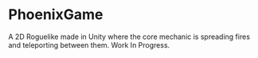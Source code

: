 # PhoenixGame
 A 2D Roguelike made in Unity where the core mechanic is spreading fires and teleporting between them. Work In Progress.
